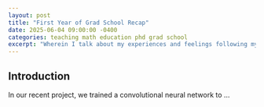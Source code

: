 ```yaml
---
layout: post
title: "First Year of Grad School Recap"
date: 2025-06-04 09:00:00 -0400
categories: teaching math education phd grad school
excerpt: "Wherein I talk about my experiences and feelings following my first year of my Grad School "
---
```


## Introduction

In our recent project, we trained a convolutional neural network to …
